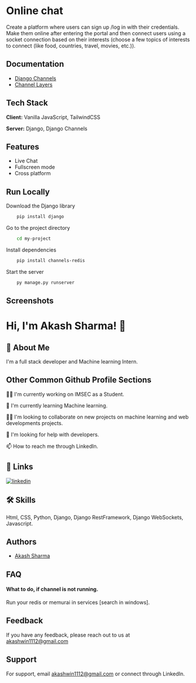 
# Online chat

Create a platform where users can sign up /log in with their credentials. Make
them online after entering the portal and then connect users using a socket connection based
on their interests (choose a few topics of interests to connect (like food, countries, travel, movies, etc.)).


## Documentation

 - [Django Channels](https://channels.readthedocs.io/en/stable/)
 - [Channel Layers](https://channels.readthedocs.io/en/stable/topics/channel_layers.html)


## Tech Stack

**Client:** Vanilla JavaScript, TailwindCSS

**Server:** Django, Django Channels


## Features

- Live Chat
- Fullscreen mode
- Cross platform


## Run Locally

Download the Django library

```bash
    pip install django
```

Go to the project directory

```bash
    cd my-project
```

Install dependencies

```bash
    pip install channels-redis
```

Start the server

```bash
    py manage.py runserver
```


## Screenshots



# Hi, I'm Akash Sharma! 👋
## 🚀 About Me
I'm a full stack developer and Machine learning Intern.
## Other Common Github Profile Sections
👩‍💻 I'm currently working on IMSEC as a Student.

🧠 I'm currently learning Machine learning.

👯‍♀️ I'm looking to collaborate on new projects on machine learning and 
web developments projects.

🤔 I'm looking for help with developers.

📫 How to reach me through LinkedIn.
## 🔗 Links
[![linkedin](https://img.shields.io/badge/linkedin-0A66C2?style=for-the-badge&logo=linkedin&logoColor=white)](https://www.linkedin.com/in/akash--sharma/)



## 🛠 Skills
Html, CSS, Python, Django, Django RestFramework, Django WebSockets, Javascript.


## Authors

- [Akash Sharma](https://github.com/AkashCodz)


## FAQ

#### What to do, if channel is not running.

Run your redis or memurai in services [search in windows].


## Feedback

If you have any feedback, please reach out to us at akashwin1112@gmail.com
## Support

For support, email akashwin1112@gmail.com or connect through LinkedIn.
